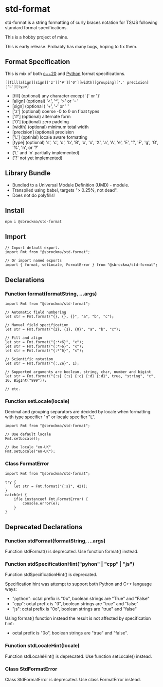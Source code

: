 # std-format

std-format is a string formatting of curly braces notation for TS/JS following standard format specifications.

This is a hobby project of mine.

This is early release. Probably has many bugs, hoping to fix them.

## Format Specification

This is mix of both [c++20](https://en.cppreference.com/w/cpp/utility/format/spec) and
[Python](https://docs.python.org/3/library/string.html#formatspec) format specifications.

    [[fill]align][sign]['z']['#']['0'][width][grouping]['.' precision]['L'][type]

* [fill] (optional) any character except '{' or '}'
* [align] (optional) '<', '^', '>' or '='
* [sign] (optional ) '+', '-' or ' '
* ['z'] (optional) coerse -0 to 0 on float types
* ['#'] (optional) alternate form
* ['0'] (optional) zero padding
* [width] (optional) minimum total width
* [precision] (optional) precision
* ['L'] (optinlal) locale aware formatting
* [type] (optional) 's', 'c', 'd', 'b', 'B', 'o', 'x', 'X', 'a', 'A', 'e', 'E', 'f', 'F', 'g', 'G', '%', 'n', or '?'
* ('L' and 'n' partially implemented)
* ('?' not yet implemented)

## Library Bundle

- Bundled to a Universal Module Definition (UMD) - module.
- Transpiled using babel, targets "> 0.25%, not dead".
- Does not do polyfills!

## Install

    npm i @sbrockma/std-format

## Import

    // Import default export.
    import Fmt from "@sbrockma/std-format";

    // Or import named exports
    import { format, setLocale, FormatError } from "@sbrockma/std-format";

## Declarations

### Function format(formatString, ...args)

    import Fmt from "@sbrockma/std-format";

    // Automatic field numbering
    let str = Fmt.format("{}, {}, {}", "a", "b", "c");

    // Manual field specification
    let str = Fmt.format("{2}, {1}, {0}", "a", "b", "c");

    // Fill and align
    let str = Fmt.format("{:*<6}", "x");
    let str = Fmt.format("{:*>6}", "x");
    let str = Fmt.format("{:*^6}", "x");

    // Scientific notation
    let str = Fmt.format("{:.2e}", 1);

    // Supported arguments are boolean, string, char, number and bigint
    let str = Fmt.format("{:s} {:s} {:c} {:d} {:d}", true, "string", "c", 10, BigInt("999"));

    // etc.

### Function setLocale(locale)

Decimal and grouping separators are decided by locale when formatting with type specifier "n" or locale specifier "L".

    import Fmt from "@sbrockma/std-format";

    // Use default locale
    Fmt.setLocale();

    // Use locale "en-UK"
    Fmt.setLocale("en-UK");

### Class FormatError

    import Fmt from "@sbrockma/std-format";

    try {
        let str = Fmt.format("{:s}", 42));
    } 
    catch(e) {
        if(e instanceof Fmt.FormatError) {
            console.error(e);
        }
    }

## Deprecated Declarations

### Function stdFormat(formatString, ...args)

Function stdFormat() is deprecated. Use function format() instead.

### Function stdSpecificationHint("pyhon" | "cpp" | "js")

Function stdSpecificationHint() is deprecated.

Specification hint was attempt to support both Python and C++ language ways:
 * "python": octal prefix is "0o", boolean strings are "True" and "False"
 * "cpp": octal prefix is "0", boolean strings are "true" and "false"
 * "js": octal prefix is "0o", boolean strings are "true" and "false"

Using format() function instead the result is not affected by specification hint:
 * octal prefix is "0o", boolean strings are "true" and "false".

### Function stdLocaleHint(locale)

Function stdLocaleHint() is deprecated. Use function setLocale() instead.

### Class StdFormatError

Class StdFormatError is deprecated. Use class FormatError instead.

